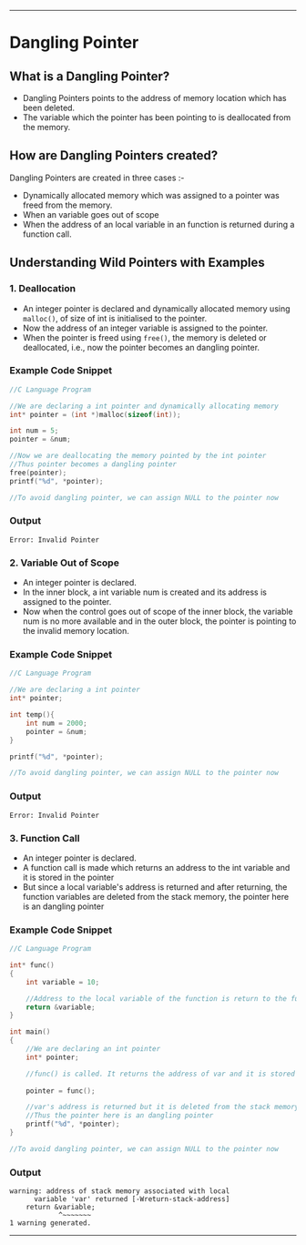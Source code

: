 <hr>

# Dangling Pointer

## What is a Dangling Pointer?
* Dangling Pointers points to the address of memory location which has been deleted.
* The variable which the pointer has been pointing to is deallocated from the memory.

## How are Dangling Pointers created?
Dangling Pointers are created in three cases :-
* Dynamically allocated memory which was assigned to a pointer was freed from the memory.
* When an variable goes out of scope
* When the address of an local variable in an function is returned during a function call.

## Understanding Wild Pointers with Examples 
### 1. Deallocation
* An integer pointer is declared and dynamically allocated memory using `malloc()`, of size of int is initialised to the pointer.
* Now the address of an integer variable is assigned to the pointer.
* When the pointer is freed using `free()`, the memory is deleted or deallocated, i.e., now the pointer becomes an dangling pointer.

### Example Code Snippet
```C
//C Language Program

//We are declaring a int pointer and dynamically allocating memory
int* pointer = (int *)malloc(sizeof(int)); 

int num = 5;
pointer = &num;

//Now we are deallocating the memory pointed by the int pointer
//Thus pointer becomes a dangling pointer
free(pointer);
printf("%d", *pointer);

//To avoid dangling pointer, we can assign NULL to the pointer now
```

### Output
```
Error: Invalid Pointer
```

### 2. Variable Out of Scope
* An integer pointer is declared.
* In the inner block, a int variable num is created and its address is assigned to the pointer.
* Now when the control goes out of scope of the inner block, the variable num is no more available and in the outer block, the pointer is pointing to the invalid memory location.

### Example Code Snippet
```C
//C Language Program

//We are declaring a int pointer
int* pointer; 

int temp(){
    int num = 2000;
    pointer = &num;
}

printf("%d", *pointer);

//To avoid dangling pointer, we can assign NULL to the pointer now
```

### Output
```
Error: Invalid Pointer
```

### 3. Function Call
* An integer pointer is declared.
* A function call is made which returns an address to the int variable and it is stored in the pointer
* But since a local variable's address is returned and after returning, the function variables are deleted from the stack memory, the pointer here is an dangling pointer

### Example Code Snippet
```C
//C Language Program

int* func()
{
    int variable = 10;

    //Address to the local variable of the function is return to the function call
    return &variable;
}

int main()
{
    //We are declaring an int pointer
    int* pointer; 

    //func() is called. It returns the address of var and it is stored in the pointer.
    
    pointer = func();

    //var's address is returned but it is deleted from the stack memory after control of program returns back to main().
    //Thus the pointer here is an dangling pointer
    printf("%d", *pointer);
}

//To avoid dangling pointer, we can assign NULL to the pointer now
```

### Output
```
warning: address of stack memory associated with local
      variable 'var' returned [-Wreturn-stack-address]
    return &variable;
            ^~~~~~~~
1 warning generated.
```


<hr>